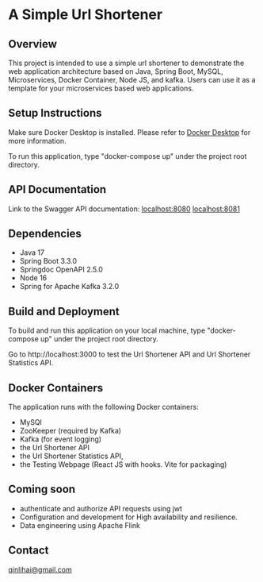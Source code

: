 
# A Simple Url Shortener

## Overview
This project is intended to use a simple url shortener to 
demonstrate the web application architecture based on Java, 
Spring Boot, MySQL, Microservices, Docker Container, Node JS, 
and kafka. Users can use it as a template for your microservices 
based web applications.

## Setup Instructions
Make sure Docker Desktop is installed. Please refer to [Docker Desktop](https://www.docker.com/products/docker-desktop/) 
for more information.

To run this application, type "docker-compose up" under the project root directory.

## API Documentation
Link to the Swagger API documentation: 
[localhost:8080](http://localhost:8080/swagger-ui.html)
[localhost:8081](http://localhost:8081/swagger-ui.html)

## Dependencies
- Java 17
- Spring Boot 3.3.0
- Springdoc OpenAPI 2.5.0
- Node 16
- Spring for Apache Kafka 3.2.0

## Build and Deployment
To build and run this application on your local machine, type "docker-compose up"
under the project root directory.

Go to http://localhost:3000 to test the Url Shortener API and Url Shortener Statistics API.

## Docker Containers
The application runs with the following Docker containers:
- MySQl
- ZooKeeper (required by Kafka)
- Kafka (for event logging)
- the Url Shortener API
- the Url Shortener Statistics API, 
- the Testing Webpage (React JS with hooks. Vite for packaging)

## Coming soon
- authenticate and authorize API requests using jwt
- Configuration and development for High availability and resilience.
- Data engineering using Apache Flink

## Contact
qinlihai@gmail.com
